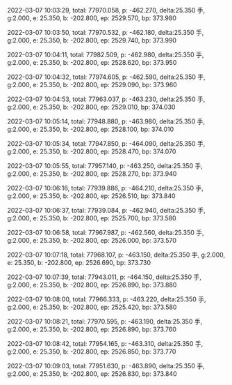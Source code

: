 2022-03-07 10:03:29, total: 77970.058, p: -462.270, delta:25.350 手, g:2.000, e: 25.350, b: -202.800, ep: 2529.570, bp: 373.980

2022-03-07 10:03:50, total: 77970.532, p: -462.180, delta:25.350 手, g:2.000, e: 25.350, b: -202.800, ep: 2529.740, bp: 373.990

2022-03-07 10:04:11, total: 77982.509, p: -462.980, delta:25.350 手, g:2.000, e: 25.350, b: -202.800, ep: 2528.620, bp: 373.950

2022-03-07 10:04:32, total: 77974.605, p: -462.590, delta:25.350 手, g:2.000, e: 25.350, b: -202.800, ep: 2529.090, bp: 373.960

2022-03-07 10:04:53, total: 77963.037, p: -463.230, delta:25.350 手, g:2.000, e: 25.350, b: -202.800, ep: 2529.010, bp: 374.030

2022-03-07 10:05:14, total: 77948.880, p: -463.980, delta:25.350 手, g:2.000, e: 25.350, b: -202.800, ep: 2528.100, bp: 374.010

2022-03-07 10:05:34, total: 77947.850, p: -464.090, delta:25.350 手, g:2.000, e: 25.350, b: -202.800, ep: 2528.470, bp: 374.070

2022-03-07 10:05:55, total: 77957.140, p: -463.250, delta:25.350 手, g:2.000, e: 25.350, b: -202.800, ep: 2528.270, bp: 373.940

2022-03-07 10:06:16, total: 77939.886, p: -464.210, delta:25.350 手, g:2.000, e: 25.350, b: -202.800, ep: 2526.510, bp: 373.840

2022-03-07 10:06:37, total: 77939.084, p: -462.940, delta:25.350 手, g:2.000, e: 25.350, b: -202.800, ep: 2525.700, bp: 373.580

2022-03-07 10:06:58, total: 77967.987, p: -462.560, delta:25.350 手, g:2.000, e: 25.350, b: -202.800, ep: 2526.000, bp: 373.570

2022-03-07 10:07:18, total: 77968.107, p: -463.150, delta:25.350 手, g:2.000, e: 25.350, b: -202.800, ep: 2526.690, bp: 373.730

2022-03-07 10:07:39, total: 77943.011, p: -464.150, delta:25.350 手, g:2.000, e: 25.350, b: -202.800, ep: 2526.890, bp: 373.880

2022-03-07 10:08:00, total: 77966.333, p: -463.220, delta:25.350 手, g:2.000, e: 25.350, b: -202.800, ep: 2525.420, bp: 373.580

2022-03-07 10:08:21, total: 77970.595, p: -463.190, delta:25.350 手, g:2.000, e: 25.350, b: -202.800, ep: 2526.890, bp: 373.760

2022-03-07 10:08:42, total: 77954.165, p: -463.310, delta:25.350 手, g:2.000, e: 25.350, b: -202.800, ep: 2526.850, bp: 373.770

2022-03-07 10:09:03, total: 77951.630, p: -463.890, delta:25.350 手, g:2.000, e: 25.350, b: -202.800, ep: 2526.830, bp: 373.840